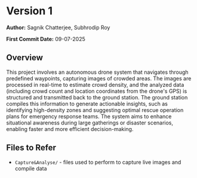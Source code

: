 # Version 1

**Author:** Sagnik Chatterjee, Subhrodip Roy

**First Commit Date:** 09-07-2025

## Overview  
This project involves an autonomous drone system that navigates through predefined waypoints, capturing images of crowded areas. The images are processed in real-time to estimate crowd density, and the analyzed data (including crowd count and location coordinates from the drone's GPS) is structured and transmitted back to the ground station. The ground station compiles this information to generate actionable insights, such as identifying high-density zones and suggesting optimal rescue operation plans for emergency response teams. The system aims to enhance situational awareness during large gatherings or disaster scenarios, enabling faster and more efficient decision-making. 

## Files to Refer  
- `Capture&Analyse/` - files used to perform to capture live images and compile data
